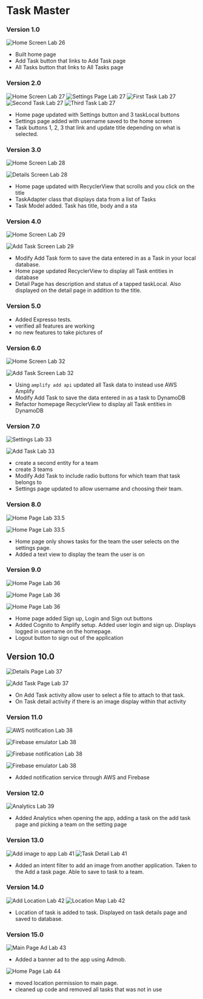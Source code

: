 # Task Master

### Version 1.0
![Home Screen Lab 26](screenshots/lab26-HomePage.png)

- Built home page
- Add Task button that links to Add Task page
- All Tasks button that links to All Tasks page

### Version 2.0
![Home Screen Lab 27](screenshots/lab27-HomePage.png)
![Settings Page Lab 27](screenshots/lab27-SettingsPage.png)
![First Task Lab 27](screenshots/lab27-firstDetail.png)
![Second Task Lab 27](screenshots/lab27-secondDetail.png)
![Third Task Lab 27](screenshots/lab27-thirdDetail.png)

- Home page updated with Settings button and 3 taskLocal buttons
- Settings page added with username saved to the home screen
- Task buttons 1, 2, 3 that link and update title depending on what is selected.

### Version 3.0
![Home Screen Lab 28](screenshots/lab28-HomePage.png)

![Details Screen Lab 28](screenshots/lab28-detailPage.png)


- Home page updated with RecyclerView that scrolls and you click on the title
- TaskAdapter class that displays data from a list of Tasks
- Task Model added. Task has title, body and a sta

### Version 4.0
![Home Screen Lab 29](screenshots/lab29-HomePage.png)

![Add Task Screen Lab 29](screenshots/lab29-AddTask.png)

- Modify Add Task form to save the data entered in as a Task in your local database.
- Home page updated RecyclerView to display all Task entities in database
- Detail Page has description and status of a tapped taskLocal. Also displayed on the detail page in addition to the title.

### Version 5.0

- Added Expresso tests.
- verified all features are working
- no new features to take pictures of

### Version 6.0
![Home Screen Lab 32](screenshots/lab32-HomePage.png)

![Add Task Screen Lab 32](screenshots/lab32-aws.png)

- Using `amplify add api` updated all Task data to instead use AWS Amplify
- Modify Add Task to save the data entered in as a task to DynamoDB
- Refactor homepage RecyclerView to display all Task entities in DynamoDB

### Version 7.0
![Settings Lab 33](screenshots/lab33-settings.png)

![Add Task Lab 33](screenshots/lab33-addTask.png)

- create a second entity for a team 
- create 3 teams
- Modify Add Task to include radio buttons for which team that task belongs to
- Settings page updated to allow username and choosing their team.

### Version 8.0
![Home Page Lab 33.5](screenshots/lab33-daisy.png)

![Home Page Lab 33.5](screenshots/lab33-minnie.png)

- Home page only shows tasks for the team the user selects on the settings page.
- Added a text view to display the team the user is on

### Version 9.0
![Home Page Lab 36](screenshots/lab36-homepage.png)

![Home Page Lab 36](screenshots/lab36-signup.png)

![Home Page Lab 36](screenshots/lab36-loggedIn.png)

- Home page added Sign up, Login and Sign out buttons
- Added Cognito to Amplify setup. Added user login and sign up. Displays logged in username on the homepage.
- Logout button to sign out of the application

## Version 10.0
![Details Page Lab 37](screenshots/lab37-detailsPage.png)

![Add Task Page Lab 37](screenshots/lab37-imageAddTask.png)

- On Add Task activity allow user to select a file to attach to that task.
- On Task detail activity if there is an image display within that activity

### Version 11.0
![AWS notification Lab 38](screenshots/lab38-awsNotification.png)

![Firebase emulator Lab 38](screenshots/lab38-emulator2.png)

![Firebase notification Lab 38](screenshots/lab38-firebase.png)

![Firebase emulator Lab 38](screenshots/lab38-emulatorNotification.png)

- Added notification service through AWS and Firebase

### Version 12.0

![Analytics Lab 39](screenshots/lab39-analytics2.png)

- Added Analytics when opening the app, adding a task on the add task page and picking a team on the setting page


### Version 13.0

![Add image to app Lab 41](screenshots/lab41-add-to-app.png)
![Task Detail Lab 41](screenshots/lab41-taskdetail.png)

- Added an intent filter to add an image from another application. Taken to the Add a task page. Able to save to task to a team.

### Version 14.0

![Add Location Lab 42](screenshots/lab42-location.png)
![Location Map Lab 42](screenshots/lab42-map.png)

- Location of task is added to task. Displayed on task details page and saved to database.

### Version 15.0


![Main Page Ad Lab 43](screenshots/lab43-ad.png)

- Added a banner ad to the app using Admob.

![Home Page Lab 44](screenshots/lab44-homepage.png)

- moved location permission to main page. 
- cleaned up code and removed all tasks that was not in use
